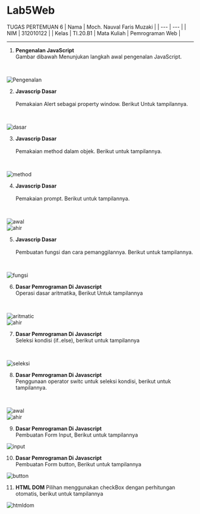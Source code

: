 # Lab5Web
TUGAS PERTEMUAN 6
| Nama | Moch. Nauval Faris Muzaki |
| --- | --- |
| NIM | 312010122 |
| Kelas | TI.20.B1
| Mata Kuliah | Pemrograman Web |
<hr>

1. **Pengenalan JavaScript**<br>
Gambar dibawah Menunjukan langkah awal pengenalan JavaScript.
<br>

![Pengenalan](pictures/gambar1.png)
<br>

2. **Javascrip Dasar<br>**<br>
Pemakaian Alert sebagai property window. Berikut Untuk tampilannya.
<br>

![dasar](pictures/gambar2.png)
<br>

3. **Javascrip Dasar<br>** <br>
Pemakaian method dalam objek. Berikut untuk tampilannya.
<br>

![method](pictures/gambar3.png)
<br>

4. **Javascrip Dasar<br>** <br>
Pemakaian prompt. Berikut untuk tampilannya.
<br>

![awal](pictures/gambar5.png)
<br>
![ahir](pictures/gambar4.png)
<br>

5. **Javascrip Dasar<br>** <br>
Pembuatan fungsi dan cara pemanggilannya. Berikut untuk tampilannya.
<br>

![fungsi](pictures/gambar6.png)
<br>

6. **Dasar Pemrograman Di Javascript** <br>
Operasi dasar aritmatika, Berikut Untuk tampilannya
<br>

![aritmatic](pictures/gambar7.png)
<br>
![ahir](pictures/gamabr9.png)
<br>

7. **Dasar Pemrograman Di Javascript** <br>
Seleksi kondisi (if..else), berikut untuk tampilannya
<br>

![seleksi](pictures/gambar8.png)
<br>

8. **Dasar Pemrograman Di Javascript** <br>
Penggunaan operator switc untuk seleksi kondisi, berikut untuk tampilannya.
<br>

![awal](pictures/gambar10.png)
<br>
![ahir](pictures/gambar11.png)
<br>

9. **Dasar Pemrograman Di Javascript** <br>
Pembuatan Form Input, Berikut untuk tampilannya <br>

![input](pictures/gambar12.png)
<br>

10. **Dasar Pemrograman Di Javascript** <br>
Pembuatan Form button, Berikut untuk tampilannya <br>

![button](pictures/gambar13.png)

11. **HTML DOM**
Pilihan menggunakan checkBox dengan perhitungan otomatis, berikut untuk tampilannya

![htmldom](pictures/gambar14.png)
